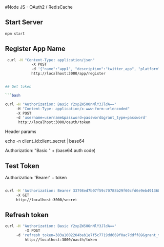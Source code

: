 #Node JS - OAuth2 / RedisCache

## Start Server

```bash
npm start 

```


## Register App Name
```bash
 curl -H "Content-Type: application/json" 
			-X POST  
			-d '{"name":"app1", "description":"twitter_app", "platform":"mobile"}'     
			http://localhost:3000/app/register


## Get token

```bash

curl -H "Authorization: Basic Y2xpZW50OnNlY3JldA==" 
     -H "Content-Type: application/x-www-form-urlencoded" 
     -X POST 
     -d 'username=username&password=password&grant_type=password' 
      http://localhost:3000/oauth/token

```

Header params

echo -n client_id:client_secret | base64

Authorization: "Basic " + (base64 auth code)



## Test Token
Authorization: 'Bearer' + token

```bash

curl -H 'Authorization: Bearer 33798ed7b07f59c70788b29f60cfd6e9eb491368' 
     -X GET 
     http://localhost:3000/secret

```

## Refresh token

```bash
curl -H "Authorization: Basic Y2xpZW50OnNlY3JldA==" 
		 -X POST 
     -d 'refresh_token=383a1002204bab1e7f5c7719dd669f0ac7ddff89&grant_type=refresh_token' 
		 http://localhost:3000/oauth/token

```
